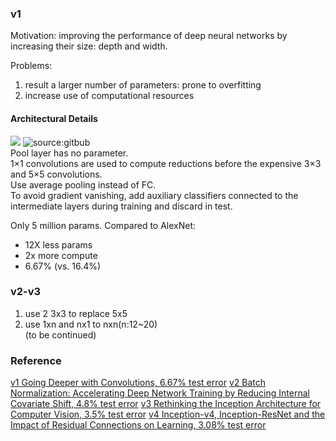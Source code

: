 ### v1
Motivation: improving the performance of deep neural networks by increasing their size: depth and width.

Problems:     
1. result a larger number of parameters: prone to overfitting     
2. increase use of computational resources
#### Architectural Details
![](https://hackathonprojects.files.wordpress.com/2016/09/naive.png?w=651&h=319)
![source:gitbub](https://user-images.githubusercontent.com/1249087/31683804-ea24827c-b34b-11e7-9934-eaf4fc80234a.png)  
Pool layer has no parameter.   
1×1 convolutions are used to compute reductions before the expensive 3×3 and 5×5 convolutions.    
Use average pooling instead of FC.   
To avoid gradient vanishing, add auxiliary classifiers connected to the intermediate layers during training and discard in test.   

Only 5 million params. Compared to AlexNet:   
- 12X less params   
- 2x more compute   
- 6.67% (vs. 16.4%)   

### v2-v3
1. use 2 3x3 to replace 5x5  
2. use 1xn and nx1 to nxn(n:12~20)   
(to be continued)
### Reference
[v1 Going Deeper with Convolutions, 6.67% test error](http://arxiv.org/abs/1409.4842)
[v2 Batch Normalization: Accelerating Deep Network Training by Reducing Internal Covariate Shift, 4.8% test error](http://arxiv.org/abs/1502.03167)
[v3 Rethinking the Inception Architecture for Computer Vision, 3.5% test error](http://arxiv.org/abs/1512.00567)
[v4 Inception-v4, Inception-ResNet and the Impact of Residual Connections on Learning, 3.08% test error](http://arxiv.org/abs/1602.07261)
